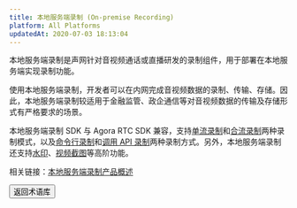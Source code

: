 ```yaml
---
title: 本地服务端录制 (On-premise Recording)
platform: All Platforms
updatedAt: 2020-07-03 18:13:04
---
```

本地服务端录制是声网针对音视频通话或直播研发的录制组件，用于部署在本地服务端实现录制功能。

使用本地服务端录制，开发者可以在内网完成音视频数据的录制、传输、存储。因此，本地服务端录制较适用于金融监管、政企通信等对音视频数据的传输及存储形式有严格要求的场景。

本地服务端录制 SDK 与 Agora RTC SDK 兼容，支持[单流录制](https://docs.agora.io/cn/Recording/recording_individual_mode?platform=Linux)和[合流录制](https://docs.agora.io/cn/Recording/recording_composite_mode?platform=Linux)两种录制模式，以及[命令行录制](https://docs.agora.io/cn/Recording/recording_cmd_cpp?platform=Linux%20CPP)和[调用 API 录制](https://docs.agora.io/cn/Recording/recording_api_cpp?platform=Linux%20CPP)两种录制方式。另外，本地服务端录制还支持[水印](https://docs.agora.io/cn/Recording/recording_watermark_cpp?platform=Linux%20CPP)、[视频截图](https://docs.agora.io/cn/Recording/recording_screen_capture?platform=Linux)等高阶功能。

<div class="alert info">相关链接：<a href="https://docs.agora.io/cn/Recording/product_recording?platform=Linux">本地服务端录制产品概述</a></div>

<a href="./terms"><button>返回术语库</button></a>